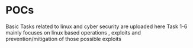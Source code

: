 # POCs
Basic Tasks related to linux and cyber security are uploaded here
Task 1-6 mainly focuses on linux based operations , exploits and prevention/mitigation of those possible exploits
